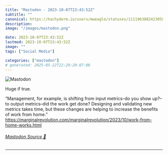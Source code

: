 ```yaml
---
title: "Mastodon - 2023-10-07T23:43:52Z"
subtitle: ""
canonical: https://hachyderm.io/users/mweagle/statuses/111196388242305832
description:
image: "/images/mastodon.png"

date: 2023-10-07T23:43:52Z
lastmod: 2023-10-07T23:43:52Z
image: ""
tags: ["Social Media"]

categories: ["mastodon"]
# generated: 2025-05-22T22:29:20-07:00
---
```

![Mastodon](/images/mastodon.png)

<p>Huge if true. </p><p>“Management, for example, is shifting from input metrics–do you show up?–to output metrics–did the work get done? Designing and validating new metrics takes time, but these changes are helping to increase the benefits of work from home.”<br /><a href="https://marginalrevolution.com/marginalrevolution/2023/10/work-from-home-works.html" target="_blank" rel="nofollow noopener noreferrer" translate="no"><span class="invisible">https://</span><span class="ellipsis">marginalrevolution.com/margina</span><span class="invisible">lrevolution/2023/10/work-from-home-works.html</span></a></p>


###### [Mastodon Source 🐘](https://hachyderm.io/@mweagle/111196388242305832)

___
